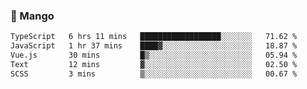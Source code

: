 ### 🥭 Mango

<!--START_SECTION:waka-->

```txt
TypeScript   6 hrs 11 mins   ██████████████████░░░░░░░   71.62 %
JavaScript   1 hr 37 mins    ████▓░░░░░░░░░░░░░░░░░░░░   18.87 %
Vue.js       30 mins         █▒░░░░░░░░░░░░░░░░░░░░░░░   05.94 %
Text         12 mins         ▓░░░░░░░░░░░░░░░░░░░░░░░░   02.50 %
SCSS         3 mins          ▒░░░░░░░░░░░░░░░░░░░░░░░░   00.67 %
```

<!--END_SECTION:waka-->
